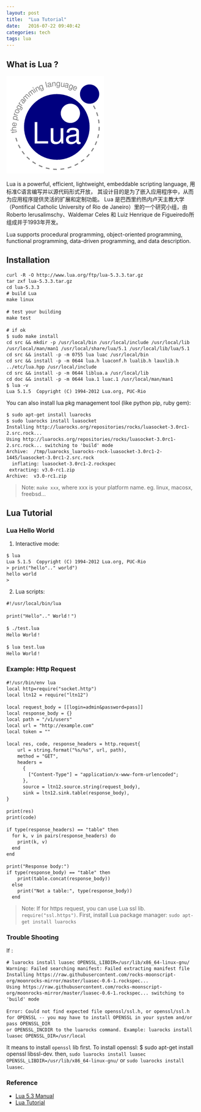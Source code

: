 ```yaml
---
layout: post
title:  "Lua Tutorial"
date:   2016-07-22 09:40:42
categories: tech
tags: lua
---
```


## What is Lua ?

![](/img/lua.png)

Lua is a powerful, efficient, lightweight, embeddable scripting language, 用标准C语言编写并以源代码形式开放， 其设计目的是为了嵌入应用程序中，从而为应用程序提供灵活的扩展和定制功能。
Lua 是巴西里约热内卢天主教大学（Pontifical Catholic University of Rio de Janeiro）里的一个研究小组，由Roberto Ierusalimschy、Waldemar Celes 和 Luiz Henrique de Figueiredo所组成并于1993年开发。 

Lua supports procedural programming, object-oriented programming, functional programming, data-driven programming, and data description.

## Installation

```
curl -R -O http://www.lua.org/ftp/lua-5.3.3.tar.gz
tar zxf lua-5.3.3.tar.gz
cd lua-5.3.3
# build Lua
make linux

# test your building
make test

# if ok
$ sudo make install
cd src && mkdir -p /usr/local/bin /usr/local/include /usr/local/lib /usr/local/man/man1 /usr/local/share/lua/5.1 /usr/local/lib/lua/5.1
cd src && install -p -m 0755 lua luac /usr/local/bin
cd src && install -p -m 0644 lua.h luaconf.h lualib.h lauxlib.h ../etc/lua.hpp /usr/local/include
cd src && install -p -m 0644 liblua.a /usr/local/lib
cd doc && install -p -m 0644 lua.1 luac.1 /usr/local/man/man1
$ lua -v
Lua 5.1.5  Copyright (C) 1994-2012 Lua.org, PUC-Rio
```

You can also install lua pkg management tool (like python pip, ruby gem):

```
$ sudo apt-get install luarocks
$ sudo luarocks install luasocket
Installing http://luarocks.org/repositories/rocks/luasocket-3.0rc1-2.src.rock...
Using http://luarocks.org/repositories/rocks/luasocket-3.0rc1-2.src.rock... switching to 'build' mode
Archive:  /tmp/luarocks_luarocks-rock-luasocket-3.0rc1-2-1445/luasocket-3.0rc1-2.src.rock
  inflating: luasocket-3.0rc1-2.rockspec  
 extracting: v3.0-rc1.zip            
Archive:  v3.0-rc1.zip
```

> Note: `make xxx`, where xxx is your platform name. eg. linux, macosx, freebsd...


## Lua Tutorial

### Lua Hello World

1. Interactive mode:

```
$ lua
Lua 5.1.5  Copyright (C) 1994-2012 Lua.org, PUC-Rio
> print("hello".." world")
hello world
>
```

2. Lua scripts:

```
#!/usr/local/bin/lua

print("Hello".." World！")

$ ./test.lua 
Hello World！

$ lua test.lua 
Hello World！
```

### Example: Http Request

```
#!/usr/bin/env lua
local http=require("socket.http")
local ltn12 = require("ltn12")

local request_body = [[login=admin&password=pass]]
local response_body = {}
local path = "/v1/users"
local url = "http://example.com"
local token = ""

local res, code, response_headers = http.request{
	url = string.format("%s/%s", url, path),
	method = "GET",
	headers =
	  {
	  	["Content-Type"] = "application/x-www-form-urlencoded";
	  },
	  source = ltn12.source.string(request_body),
	  sink = ltn12.sink.table(response_body),
}

print(res)
print(code)

if type(response_headers) == "table" then
  for k, v in pairs(response_headers) do
    print(k, v)
  end
end

print("Response body:")
if type(response_body) == "table" then
    print(table.concat(response_body))
  else
    print("Not a table:", type(response_body))
  end
```

> Note: If for https request, you can use Lua ssl lib. `require("ssl.https")`.
  First, install Lua package manager: `sudo apt-get install luarocks`

### Trouble Shooting

If :

```
# luarocks install luasec OPENSSL_LIBDIR=/usr/lib/x86_64-linux-gnu/
Warning: Failed searching manifest: Failed extracting manifest file
Installing https://raw.githubusercontent.com/rocks-moonscript-org/moonrocks-mirror/master/luasec-0.6-1.rockspec...
Using https://raw.githubusercontent.com/rocks-moonscript-org/moonrocks-mirror/master/luasec-0.6-1.rockspec... switching to 'build' mode

Error: Could not find expected file openssl/ssl.h, or openssl/ssl.h for OPENSSL -- you may have to install OPENSSL in your system and/or pass OPENSSL_DIR
or OPENSSL_INCDIR to the luarocks command. Example: luarocks install luasec OPENSSL_DIR=/usr/local
```

It means to install `openssl` lib first. To install openssl:
$ sudo apt-get install  openssl libssl-dev.
then,
`sudo luarocks install luasec OPENSSL_LIBDIR=/usr/lib/x86_64-linux-gnu/` or `sudo luarocks install luasec`.


### Reference

* [Lua 5.3 Manual](http://www.lua.org/manual/5.3/)
* [Lua Tutorial](http://www.runoob.com/lua/lua-tutorial.html)